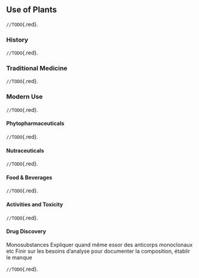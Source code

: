## Use of Plants

`//TODO`{.red}.

### History

`//TODO`{.red}.

### Traditional Medicine

`//TODO`{.red}.

### Modern Use

`//TODO`{.red}.

#### Phytopharmaceuticals

`//TODO`{.red}.

#### Nutraceuticals

`//TODO`{.red}.

#### Food & Beverages

`//TODO`{.red}.

#### Activities and Toxicity

`//TODO`{.red}.

#### Drug Discovery

Monosubstances
Expliquer quand même essor des anticorps monoclonaux etc
Finir sur les besoins d’analyse pour documenter la composition, établir le manque

`//TODO`{.red}.